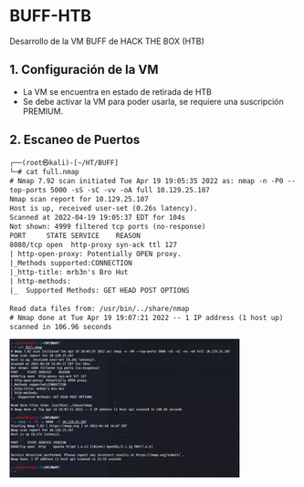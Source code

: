 # BUFF-HTB

Desarrollo de la VM BUFF de HACK THE BOX (HTB)

## 1. Configuración de la VM

- La VM se encuentra en estado de retirada de HTB
- Se debe activar la VM para poder usarla, se requiere una suscripción PREMIUM.

## 2. Escaneo de Puertos

```
┌──(root㉿kali)-[~/HT/BUFF]
└─# cat full.nmap 
# Nmap 7.92 scan initiated Tue Apr 19 19:05:35 2022 as: nmap -n -P0 --top-ports 5000 -sS -sC -vv -oA full 10.129.25.107
Nmap scan report for 10.129.25.107
Host is up, received user-set (0.26s latency).
Scanned at 2022-04-19 19:05:37 EDT for 104s
Not shown: 4999 filtered tcp ports (no-response)
PORT     STATE SERVICE    REASON
8080/tcp open  http-proxy syn-ack ttl 127
| http-open-proxy: Potentially OPEN proxy.
|_Methods supported:CONNECTION
|_http-title: mrb3n's Bro Hut
| http-methods: 
|_  Supported Methods: GET HEAD POST OPTIONS

Read data files from: /usr/bin/../share/nmap
# Nmap done at Tue Apr 19 19:07:21 2022 -- 1 IP address (1 host up) scanned in 106.96 seconds
```

<img src="https://github.com/El-Palomo/BUFF-HTB/blob/main/Buff1.jpg" width=80% />
